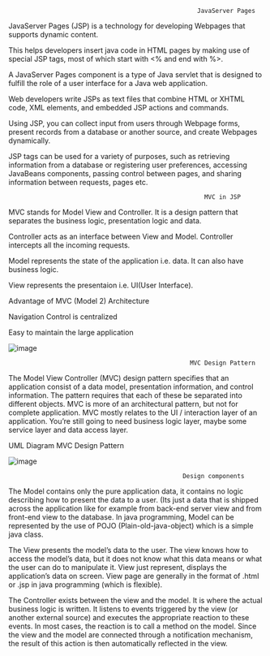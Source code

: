                                                         JavaServer Pages   
JavaServer Pages (JSP) is a technology for developing Webpages that supports dynamic content.

This helps developers insert java code in HTML pages by making use of special JSP tags, most of which start with <% and end with %>.

A JavaServer Pages component is a type of Java servlet that is designed to fulfill the role of a user interface for a Java web application.

Web developers write JSPs as text files that combine HTML or XHTML code, XML elements, and embedded JSP actions and commands.

Using JSP, you can collect input from users through Webpage forms, present records from a database or another source, and create Webpages dynamically.

JSP tags can be used for a variety of purposes, such as retrieving information from a database or registering user preferences, accessing JavaBeans components, passing control between pages, and sharing information between requests, pages etc.

                                                          MVC in JSP
MVC stands for Model View and Controller. It is a design pattern that separates the business logic, presentation logic and data.

Controller acts as an interface between View and Model. Controller intercepts all the incoming requests.

Model represents the state of the application i.e. data. It can also have business logic.

View represents the presentaion i.e. UI(User Interface).

Advantage of MVC (Model 2) Architecture

Navigation Control is centralized

Easy to maintain the large application

![image](https://github.com/shardapatil/Sharda/assets/53011896/1db994f6-b75e-47b7-9858-d65adb3cfcb1)


                                                      MVC Design Pattern
The Model View Controller (MVC) design pattern specifies that an application consist of a data model, presentation information, and control information. The pattern requires that each of these be separated into different objects. MVC is more of an architectural pattern, but not for complete application. MVC mostly relates to the UI / interaction layer of an application. You’re still going to need business logic layer, maybe some service layer and data access layer.

UML Diagram MVC Design Pattern

![image](https://github.com/shardapatil/Sharda/assets/53011896/7bf8cb78-40e0-4085-8a2d-2be65995062a)

                                                    Design components

The Model contains only the pure application data, it contains no logic describing how to present the data to a user. (Its just a data that is shipped across the application like for example from back-end server view and from front-end view to the database. In java programming, Model can be represented by the use of POJO (Plain-old-java-object) which is a simple java class.

The View presents the model’s data to the user. The view knows how to access the model’s data, but it does not know what this data means or what the user can do to manipulate it. View just represent, displays the application’s data on screen. View page are generally in the format of .html or .jsp in java programming (which is flexible).

The Controller exists between the view and the model. It is where the actual business logic is written. It listens to events triggered by the view (or another external source) and executes the appropriate reaction to these events. In most cases, the reaction is to call a method on the model. Since the view and the model are connected through a notification mechanism, the result of this action is then automatically reflected in the view.
